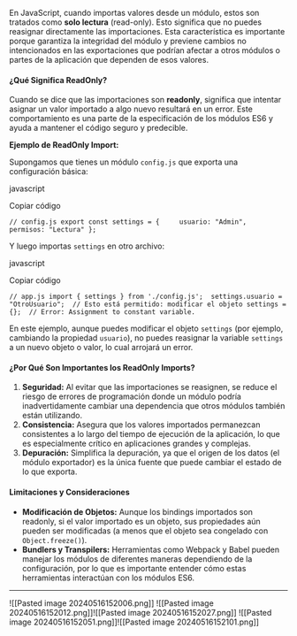 En JavaScript, cuando importas valores desde un módulo, estos son tratados como **solo lectura** (read-only). Esto significa que no puedes reasignar directamente las importaciones. Esta característica es importante porque garantiza la integridad del módulo y previene cambios no intencionados en las exportaciones que podrían afectar a otros módulos o partes de la aplicación que dependen de esos valores.

#### ¿Qué Significa ReadOnly?

Cuando se dice que las importaciones son **readonly**, significa que intentar asignar un valor importado a algo nuevo resultará en un error. Este comportamiento es una parte de la especificación de los módulos ES6 y ayuda a mantener el código seguro y predecible.

**Ejemplo de ReadOnly Import:**

Supongamos que tienes un módulo `config.js` que exporta una configuración básica:

javascript

Copiar código

`// config.js export const settings = {     usuario: "Admin",     permisos: "Lectura" };`

Y luego importas `settings` en otro archivo:

javascript

Copiar código

`// app.js import { settings } from './config.js';  settings.usuario = "OtroUsuario";  // Esto está permitido: modificar el objeto settings = {};  // Error: Assignment to constant variable.`

En este ejemplo, aunque puedes modificar el objeto `settings` (por ejemplo, cambiando la propiedad `usuario`), no puedes reasignar la variable `settings` a un nuevo objeto o valor, lo cual arrojará un error.

#### ¿Por Qué Son Importantes los ReadOnly Imports?

1. **Seguridad:** Al evitar que las importaciones se reasignen, se reduce el riesgo de errores de programación donde un módulo podría inadvertidamente cambiar una dependencia que otros módulos también están utilizando.
2. **Consistencia:** Asegura que los valores importados permanezcan consistentes a lo largo del tiempo de ejecución de la aplicación, lo que es especialmente crítico en aplicaciones grandes y complejas.
3. **Depuración:** Simplifica la depuración, ya que el origen de los datos (el módulo exportador) es la única fuente que puede cambiar el estado de lo que exporta.

#### Limitaciones y Consideraciones

- **Modificación de Objetos:** Aunque los bindings importados son readonly, si el valor importado es un objeto, sus propiedades aún pueden ser modificadas (a menos que el objeto sea congelado con `Object.freeze()`).
- **Bundlers y Transpilers:** Herramientas como Webpack y Babel pueden manejar los módulos de diferentes maneras dependiendo de la configuración, por lo que es importante entender cómo estas herramientas interactúan con los módulos ES6.



---
![[Pasted image 20240516152006.png]]
![[Pasted image 20240516152012.png]]![[Pasted image 20240516152027.png]]
![[Pasted image 20240516152051.png]]![[Pasted image 20240516152101.png]]

